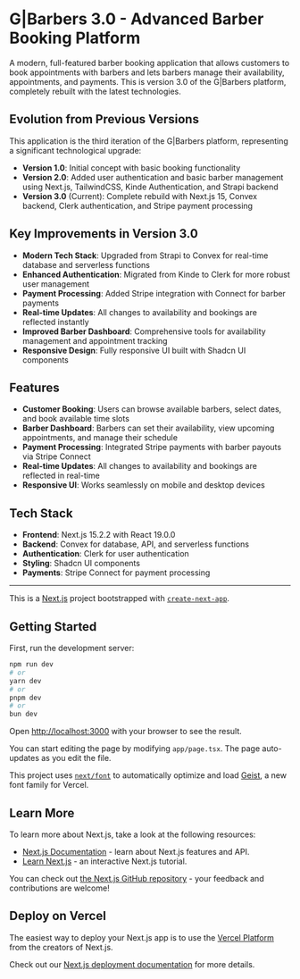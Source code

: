 # G|Barbers 3.0 - Advanced Barber Booking Platform

A modern, full-featured barber booking application that allows customers to book appointments with barbers and lets barbers manage their availability, appointments, and payments. This is version 3.0 of the G|Barbers platform, completely rebuilt with the latest technologies.

## Evolution from Previous Versions

This application is the third iteration of the G|Barbers platform, representing a significant technological upgrade:

- **Version 1.0**: Initial concept with basic booking functionality
- **Version 2.0**: Added user authentication and basic barber management using Next.js, TailwindCSS, Kinde Authentication, and Strapi backend
- **Version 3.0** (Current): Complete rebuild with Next.js 15, Convex backend, Clerk authentication, and Stripe payment processing

## Key Improvements in Version 3.0

- **Modern Tech Stack**: Upgraded from Strapi to Convex for real-time database and serverless functions
- **Enhanced Authentication**: Migrated from Kinde to Clerk for more robust user management
- **Payment Processing**: Added Stripe integration with Connect for barber payments
- **Real-time Updates**: All changes to availability and bookings are reflected instantly
- **Improved Barber Dashboard**: Comprehensive tools for availability management and appointment tracking
- **Responsive Design**: Fully responsive UI built with Shadcn UI components

## Features

- **Customer Booking**: Users can browse available barbers, select dates, and book available time slots
- **Barber Dashboard**: Barbers can set their availability, view upcoming appointments, and manage their schedule
- **Payment Processing**: Integrated Stripe payments with barber payouts via Stripe Connect
- **Real-time Updates**: All changes to availability and bookings are reflected in real-time
- **Responsive UI**: Works seamlessly on mobile and desktop devices

## Tech Stack

- **Frontend**: Next.js 15.2.2 with React 19.0.0
- **Backend**: Convex for database, API, and serverless functions
- **Authentication**: Clerk for user authentication
- **Styling**: Shadcn UI components
- **Payments**: Stripe Connect for payment processing

---

This is a [Next.js](https://nextjs.org) project bootstrapped with [`create-next-app`](https://nextjs.org/docs/app/api-reference/cli/create-next-app).

## Getting Started

First, run the development server:

```bash
npm run dev
# or
yarn dev
# or
pnpm dev
# or
bun dev
```

Open [http://localhost:3000](http://localhost:3000) with your browser to see the result.

You can start editing the page by modifying `app/page.tsx`. The page auto-updates as you edit the file.

This project uses [`next/font`](https://nextjs.org/docs/app/building-your-application/optimizing/fonts) to automatically optimize and load [Geist](https://vercel.com/font), a new font family for Vercel.

## Learn More

To learn more about Next.js, take a look at the following resources:

- [Next.js Documentation](https://nextjs.org/docs) - learn about Next.js features and API.
- [Learn Next.js](https://nextjs.org/learn) - an interactive Next.js tutorial.

You can check out [the Next.js GitHub repository](https://github.com/vercel/next.js) - your feedback and contributions are welcome!

## Deploy on Vercel

The easiest way to deploy your Next.js app is to use the [Vercel Platform](https://vercel.com/new?utm_medium=default-template&filter=next.js&utm_source=create-next-app&utm_campaign=create-next-app-readme) from the creators of Next.js.

Check out our [Next.js deployment documentation](https://nextjs.org/docs/app/building-your-application/deploying) for more details.
